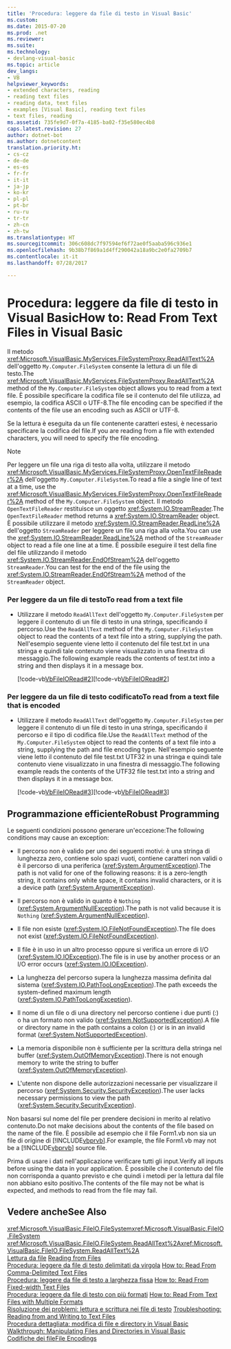 ```yaml
---
title: 'Procedura: leggere da file di testo in Visual Basic'
ms.custom: 
ms.date: 2015-07-20
ms.prod: .net
ms.reviewer: 
ms.suite: 
ms.technology:
- devlang-visual-basic
ms.topic: article
dev_langs:
- VB
helpviewer_keywords:
- extended characters, reading
- reading text files
- reading data, text files
- examples [Visual Basic], reading text files
- text files, reading
ms.assetid: 735fe9d7-0f7a-4185-ba02-f35e580ec4b8
caps.latest.revision: 27
author: dotnet-bot
ms.author: dotnetcontent
translation.priority.ht:
- cs-cz
- de-de
- es-es
- fr-fr
- it-it
- ja-jp
- ko-kr
- pl-pl
- pt-br
- ru-ru
- tr-tr
- zh-cn
- zh-tw
ms.translationtype: HT
ms.sourcegitcommit: 306c608dc7f97594ef6f72ae0f5aaba596c936e1
ms.openlocfilehash: 9b38b7f869a1d4ff290042a18a9bc2e0fa2709b7
ms.contentlocale: it-it
ms.lasthandoff: 07/28/2017

---
```

# <a name="how-to-read-from-text-files-in-visual-basic"></a><span data-ttu-id="54a4e-102">Procedura: leggere da file di testo in Visual Basic</span><span class="sxs-lookup"><span data-stu-id="54a4e-102">How to: Read From Text Files in Visual Basic</span></span>
<span data-ttu-id="54a4e-103">Il metodo <xref:Microsoft.VisualBasic.MyServices.FileSystemProxy.ReadAllText%2A> dell'oggetto `My.Computer.FileSystem` consente la lettura di un file di testo.</span><span class="sxs-lookup"><span data-stu-id="54a4e-103">The <xref:Microsoft.VisualBasic.MyServices.FileSystemProxy.ReadAllText%2A> method of the `My.Computer.FileSystem` object allows you to read from a text file.</span></span> <span data-ttu-id="54a4e-104">È possibile specificare la codifica file se il contenuto del file utilizza, ad esempio, la codifica ASCII o UTF-8.</span><span class="sxs-lookup"><span data-stu-id="54a4e-104">The file encoding can be specified if the contents of the file use an encoding such as ASCII or UTF-8.</span></span>  
  
 <span data-ttu-id="54a4e-105">Se la lettura è eseguita da un file contenente caratteri estesi, è necessario specificare la codifica del file.</span><span class="sxs-lookup"><span data-stu-id="54a4e-105">If you are reading from a file with extended characters, you will need to specify the file encoding.</span></span>  
  
> [!NOTE]
>  <span data-ttu-id="54a4e-106">Per leggere un file una riga di testo alla volta, utilizzare il metodo <xref:Microsoft.VisualBasic.MyServices.FileSystemProxy.OpenTextFileReader%2A> dell'oggetto `My.Computer.FileSystem`.</span><span class="sxs-lookup"><span data-stu-id="54a4e-106">To read a file a single line of text at a time, use the <xref:Microsoft.VisualBasic.MyServices.FileSystemProxy.OpenTextFileReader%2A> method of the `My.Computer.FileSystem` object.</span></span> <span data-ttu-id="54a4e-107">Il metodo `OpenTextFileReader` restituisce un oggetto <xref:System.IO.StreamReader>.</span><span class="sxs-lookup"><span data-stu-id="54a4e-107">The `OpenTextFileReader` method returns a <xref:System.IO.StreamReader> object.</span></span> <span data-ttu-id="54a4e-108">È possibile utilizzare il metodo <xref:System.IO.StreamReader.ReadLine%2A> dell'oggetto `StreamReader` per leggere un file una riga alla volta.</span><span class="sxs-lookup"><span data-stu-id="54a4e-108">You can use the <xref:System.IO.StreamReader.ReadLine%2A> method of the `StreamReader` object to read a file one line at a time.</span></span> <span data-ttu-id="54a4e-109">È possibile eseguire il test della fine del file utilizzando il metodo <xref:System.IO.StreamReader.EndOfStream%2A> dell'oggetto `StreamReader`.</span><span class="sxs-lookup"><span data-stu-id="54a4e-109">You can test for the end of the file using the <xref:System.IO.StreamReader.EndOfStream%2A> method of the `StreamReader` object.</span></span>  
  
### <a name="to-read-from-a-text-file"></a><span data-ttu-id="54a4e-110">Per leggere da un file di testo</span><span class="sxs-lookup"><span data-stu-id="54a4e-110">To read from a text file</span></span>  
  
-   <span data-ttu-id="54a4e-111">Utilizzare il metodo `ReadAllText` dell'oggetto `My.Computer.FileSystem` per leggere il contenuto di un file di testo in una stringa, specificando il percorso.</span><span class="sxs-lookup"><span data-stu-id="54a4e-111">Use the `ReadAllText` method of the `My.Computer.FileSystem` object to read the contents of a text file into a string, supplying the path.</span></span> <span data-ttu-id="54a4e-112">Nell'esempio seguente viene letto il contenuto del file test.txt in una stringa e quindi tale contenuto viene visualizzato in una finestra di messaggio.</span><span class="sxs-lookup"><span data-stu-id="54a4e-112">The following example reads the contents of test.txt into a string and then displays it in a message box.</span></span>  
  
     <span data-ttu-id="54a4e-113">[!code-vb[VbFileIORead#2](../../../../visual-basic/developing-apps/programming/drives-directories-files/codesnippet/VisualBasic/how-to-read-from-text-files_1.vb)]</span><span class="sxs-lookup"><span data-stu-id="54a4e-113">[!code-vb[VbFileIORead#2](../../../../visual-basic/developing-apps/programming/drives-directories-files/codesnippet/VisualBasic/how-to-read-from-text-files_1.vb)]</span></span>  
  
### <a name="to-read-from-a-text-file-that-is-encoded"></a><span data-ttu-id="54a4e-114">Per leggere da un file di testo codificato</span><span class="sxs-lookup"><span data-stu-id="54a4e-114">To read from a text file that is encoded</span></span>  
  
-   <span data-ttu-id="54a4e-115">Utilizzare il metodo `ReadAllText` dell'oggetto `My.Computer.FileSystem` per leggere il contenuto di un file di testo in una stringa, specificando il percorso e il tipo di codifica file.</span><span class="sxs-lookup"><span data-stu-id="54a4e-115">Use the `ReadAllText` method of the `My.Computer.FileSystem` object to read the contents of a text file into a string, supplying the path and file encoding type.</span></span> <span data-ttu-id="54a4e-116">Nell'esempio seguente viene letto il contenuto del file test.txt UTF32 in una stringa e quindi tale contenuto viene visualizzato in una finestra di messaggio.</span><span class="sxs-lookup"><span data-stu-id="54a4e-116">The following example reads the contents of the UTF32 file test.txt into a string and then displays it in a message box.</span></span>  
  
     <span data-ttu-id="54a4e-117">[!code-vb[VbFileIORead#3](../../../../visual-basic/developing-apps/programming/drives-directories-files/codesnippet/VisualBasic/how-to-read-from-text-files_2.vb)]</span><span class="sxs-lookup"><span data-stu-id="54a4e-117">[!code-vb[VbFileIORead#3](../../../../visual-basic/developing-apps/programming/drives-directories-files/codesnippet/VisualBasic/how-to-read-from-text-files_2.vb)]</span></span>  
  
## <a name="robust-programming"></a><span data-ttu-id="54a4e-118">Programmazione efficiente</span><span class="sxs-lookup"><span data-stu-id="54a4e-118">Robust Programming</span></span>  
 <span data-ttu-id="54a4e-119">Le seguenti condizioni possono generare un'eccezione:</span><span class="sxs-lookup"><span data-stu-id="54a4e-119">The following conditions may cause an exception:</span></span>  
  
-   <span data-ttu-id="54a4e-120">Il percorso non è valido per uno dei seguenti motivi: è una stringa di lunghezza zero, contiene solo spazi vuoti, contiene caratteri non validi o è il percorso di una periferica (<xref:System.ArgumentException>).</span><span class="sxs-lookup"><span data-stu-id="54a4e-120">The path is not valid for one of the following reasons: it is a zero-length string, it contains only white space, it contains invalid characters, or it is a device path (<xref:System.ArgumentException>).</span></span>  
  
-   <span data-ttu-id="54a4e-121">Il percorso non è valido in quanto è `Nothing` (<xref:System.ArgumentNullException>).</span><span class="sxs-lookup"><span data-stu-id="54a4e-121">The path is not valid because it is `Nothing` (<xref:System.ArgumentNullException>).</span></span>  
  
-   <span data-ttu-id="54a4e-122">Il file non esiste (<xref:System.IO.FileNotFoundException>).</span><span class="sxs-lookup"><span data-stu-id="54a4e-122">The file does not exist (<xref:System.IO.FileNotFoundException>).</span></span>  
  
-   <span data-ttu-id="54a4e-123">Il file è in uso in un altro processo oppure si verifica un errore di I/O (<xref:System.IO.IOException>).</span><span class="sxs-lookup"><span data-stu-id="54a4e-123">The file is in use by another process or an I/O error occurs (<xref:System.IO.IOException>).</span></span>  
  
-   <span data-ttu-id="54a4e-124">La lunghezza del percorso supera la lunghezza massima definita dal sistema (<xref:System.IO.PathTooLongException>).</span><span class="sxs-lookup"><span data-stu-id="54a4e-124">The path exceeds the system-defined maximum length (<xref:System.IO.PathTooLongException>).</span></span>  
  
-   <span data-ttu-id="54a4e-125">Il nome di un file o di una directory nel percorso contiene i due punti (:) o ha un formato non valido (<xref:System.NotSupportedException>).</span><span class="sxs-lookup"><span data-stu-id="54a4e-125">A file or directory name in the path contains a colon (:) or is in an invalid format (<xref:System.NotSupportedException>).</span></span>  
  
-   <span data-ttu-id="54a4e-126">La memoria disponibile non è sufficiente per la scrittura della stringa nel buffer (<xref:System.OutOfMemoryException>).</span><span class="sxs-lookup"><span data-stu-id="54a4e-126">There is not enough memory to write the string to buffer (<xref:System.OutOfMemoryException>).</span></span>  
  
-   <span data-ttu-id="54a4e-127">L'utente non dispone delle autorizzazioni necessarie per visualizzare il percorso (<xref:System.Security.SecurityException>).</span><span class="sxs-lookup"><span data-stu-id="54a4e-127">The user lacks necessary permissions to view the path (<xref:System.Security.SecurityException>).</span></span>  
  
 <span data-ttu-id="54a4e-128">Non basarsi sul nome del file per prendere decisioni in merito al relativo contenuto.</span><span class="sxs-lookup"><span data-stu-id="54a4e-128">Do not make decisions about the contents of the file based on the name of the file.</span></span> <span data-ttu-id="54a4e-129">È possibile ad esempio che il file Form1.vb non sia un file di origine di [!INCLUDE[vbprvb](~/includes/vbprvb-md.md)].</span><span class="sxs-lookup"><span data-stu-id="54a4e-129">For example, the file Form1.vb may not be a [!INCLUDE[vbprvb](~/includes/vbprvb-md.md)] source file.</span></span>  
  
 <span data-ttu-id="54a4e-130">Prima di usare i dati nell'applicazione verificare tutti gli input.</span><span class="sxs-lookup"><span data-stu-id="54a4e-130">Verify all inputs before using the data in your application.</span></span> <span data-ttu-id="54a4e-131">È possibile che il contenuto del file non corrisponda a quanto previsto e che quindi i metodi per la lettura dal file non abbiano esito positivo.</span><span class="sxs-lookup"><span data-stu-id="54a4e-131">The contents of the file may not be what is expected, and methods to read from the file may fail.</span></span>  
  
## <a name="see-also"></a><span data-ttu-id="54a4e-132">Vedere anche</span><span class="sxs-lookup"><span data-stu-id="54a4e-132">See Also</span></span>  
 <span data-ttu-id="54a4e-133"><xref:Microsoft.VisualBasic.FileIO.FileSystem></span><span class="sxs-lookup"><span data-stu-id="54a4e-133"><xref:Microsoft.VisualBasic.FileIO.FileSystem></span></span>   
 <span data-ttu-id="54a4e-134"><xref:Microsoft.VisualBasic.FileIO.FileSystem.ReadAllText%2A></span><span class="sxs-lookup"><span data-stu-id="54a4e-134"><xref:Microsoft.VisualBasic.FileIO.FileSystem.ReadAllText%2A></span></span>   
 <span data-ttu-id="54a4e-135">[Lettura da file](../../../../visual-basic/developing-apps/programming/drives-directories-files/reading-from-files.md) </span><span class="sxs-lookup"><span data-stu-id="54a4e-135">[Reading from Files](../../../../visual-basic/developing-apps/programming/drives-directories-files/reading-from-files.md) </span></span>  
 <span data-ttu-id="54a4e-136">[Procedura: leggere da file di testo delimitati da virgola](../../../../visual-basic/developing-apps/programming/drives-directories-files/how-to-read-from-comma-delimited-text-files.md) </span><span class="sxs-lookup"><span data-stu-id="54a4e-136">[How to: Read From Comma-Delimited Text Files](../../../../visual-basic/developing-apps/programming/drives-directories-files/how-to-read-from-comma-delimited-text-files.md) </span></span>  
 <span data-ttu-id="54a4e-137">[Procedura: leggere da file di testo a larghezza fissa](../../../../visual-basic/developing-apps/programming/drives-directories-files/how-to-read-from-fixed-width-text-files.md) </span><span class="sxs-lookup"><span data-stu-id="54a4e-137">[How to: Read From Fixed-width Text Files](../../../../visual-basic/developing-apps/programming/drives-directories-files/how-to-read-from-fixed-width-text-files.md) </span></span>  
 <span data-ttu-id="54a4e-138">[Procedura: leggere da file di testo con più formati](../../../../visual-basic/developing-apps/programming/drives-directories-files/how-to-read-from-text-files-with-multiple-formats.md) </span><span class="sxs-lookup"><span data-stu-id="54a4e-138">[How to: Read From Text Files with Multiple Formats](../../../../visual-basic/developing-apps/programming/drives-directories-files/how-to-read-from-text-files-with-multiple-formats.md) </span></span>  
 <span data-ttu-id="54a4e-139">[Risoluzione dei problemi: lettura e scrittura nei file di testo](../../../../visual-basic/developing-apps/programming/drives-directories-files/troubleshooting-reading-from-and-writing-to-text-files.md) </span><span class="sxs-lookup"><span data-stu-id="54a4e-139">[Troubleshooting: Reading from and Writing to Text Files](../../../../visual-basic/developing-apps/programming/drives-directories-files/troubleshooting-reading-from-and-writing-to-text-files.md) </span></span>  
 <span data-ttu-id="54a4e-140">[Procedura dettagliata: modifica di file e directory in Visual Basic](../../../../visual-basic/developing-apps/programming/drives-directories-files/walkthrough-manipulating-files-and-directories.md) </span><span class="sxs-lookup"><span data-stu-id="54a4e-140">[Walkthrough: Manipulating Files and Directories in Visual Basic](../../../../visual-basic/developing-apps/programming/drives-directories-files/walkthrough-manipulating-files-and-directories.md) </span></span>  
 [<span data-ttu-id="54a4e-141">Codifiche dei file</span><span class="sxs-lookup"><span data-stu-id="54a4e-141">File Encodings</span></span>](../../../../visual-basic/developing-apps/programming/drives-directories-files/file-encodings.md)

